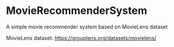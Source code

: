 # MovieRecommenderSystem
A simple movie recommender system based on MovieLens dataset

MovieLens dataset: https://grouplens.org/datasets/movielens/
